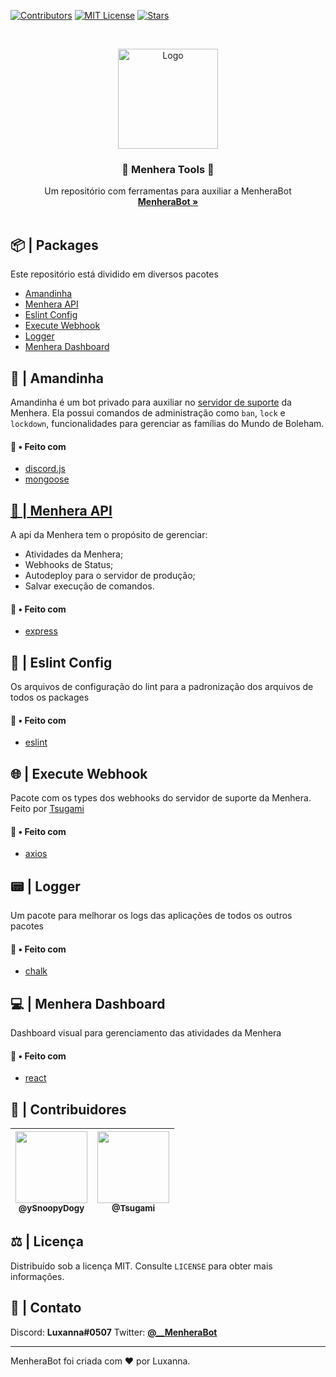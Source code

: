 [![Contributors][contributors-shield]][contributors-url]
[![MIT License][license-shield]][license-url]
[![Stars][stars-shield]][stars-url]

<br />
<p align="center">
  <a href="https://github.com/ySnoopyDogy/Menhera-Tools">
    <img src="https://i.imgur.com/jjgBki0.png" alt="Logo" width="160" height="160">
  </a>

  <h3 align="center">🔧 Menhera Tools 🔧</h3>

  <p align="center">
    Um repositório com ferramentas para auxiliar a MenheraBot
    <br />
    <a href="https://github.com/ySnoopyDogy/MenheraBot"><strong>MenheraBot »</strong></a>
    <br />
    <br />
  </p>
</p>

## 📦 | Packages

Este repositório está dividido em diversos pacotes

- [Amandinha](#--Amandinha)
- [Menhera API](#--Menhera-API)
- [Eslint Config](#--Eslint-Config)
- [Execute Webhook](#--Execute-Webhook)
- [Logger](#--Logger)
- [Menhera Dashboard](#--Menhera-Dashboard)

## 🤖 | Amandinha

Amandinha é um bot privado para auxiliar no [servidor de suporte](https://discord.gg/fZMdQbA) da Menhera.
Ela possui comandos de administração como `ban`, `lock` e `lockdown`, funcionalidades para gerenciar as famílias do Mundo de Boleham.

#### 🔨 • Feito com

- [discord.js](https://discord.js.org/#/)
- [mongoose](https://mongoosejs.com/)

## [📡 | Menhera API](/packages/API)

A api da Menhera tem o propósito de gerenciar:

- Atividades da Menhera;
- Webhooks de Status;
- Autodeploy para o servidor de produção;
- Salvar execução de comandos.

#### 🔨 • Feito com

- [express](https://expressjs.com/pt-br/)

## 👷 | Eslint Config

Os arquivos de configuração do lint para a padronização dos arquivos de todos os packages

#### 🔨 • Feito com

- [eslint](https://eslint.org/)

## 🌐 | Execute Webhook

Pacote com os types dos webhooks do servidor de suporte da Menhera. Feito por [Tsugami](https://github.com/Tsugami)

#### 🔨 • Feito com

- [axios](https://www.npmjs.com/package/axios)

## 📟 | Logger

Um pacote para melhorar os logs das aplicações de todos os outros pacotes

#### 🔨 • Feito com

- [chalk](https://www.npmjs.com/package/chalk)

## 💻 | Menhera Dashboard

Dashboard visual para gerenciamento das atividades da Menhera

#### 🔨 • Feito com

- [react](https://pt-br.reactjs.org/)

## 💖 | Contribuidores

| [<img src="https://avatars1.githubusercontent.com/u/59155752?s=400&u=8e971f52c061732abb996aa9618ea2fafba5c0ae&v=4" width=115><br><sub>@ySnoopyDogy</sub>](https://github.com/ySnoopyDogy) | [<img src="https://avatars2.githubusercontent.com/u/27602189?s=400&u=7954c97ada727d3a059d9b769f5a296ea599083b&v=4" width=115><br><sub>@Tsugami</sub>](https://github.com/Tsugami) |
| :---------------------------------------------------------------------------------------------------------------------------------------------------------------------------------------: | :-------------------------------------------------------------------------------------------------------------------------------------------------------------------------------: |

## ⚖️ | Licença

Distribuído sob a licença MIT. Consulte `LICENSE` para obter mais informações.

## 📧 | Contato

Discord: **Luxanna#0507**
Twitter: **[@\_\_MenheraBot](https://twitter.com/__MenheraBot)**

---

MenheraBot foi criada com ❤️ por Luxanna.

[contributors-shield]: https://img.shields.io/github/contributors/ySnoopyDogy/Menhera-Tools?label=Contribuidores
[contributors-url]: https://github.com/ySnoopyDogy/Menhera-Tools/graphs/contributors
[stars-shield]: https://img.shields.io/github/stars/ySnoopyDogy/Menhera-tools?color=f7f203&label=Stars&style=flat
[stars-url]: https://github.com/ySnoopyDogy/Menhera-Tools/stargazers
[license-shield]: https://img.shields.io/github/license/ySnoopyDogy/Menhera-Tools?color=gree&label=Licen%C3%A7a
[license-url]: https://github.com/ySnoopyDogy/Menhera-Tools/blob/master/LICENSE
